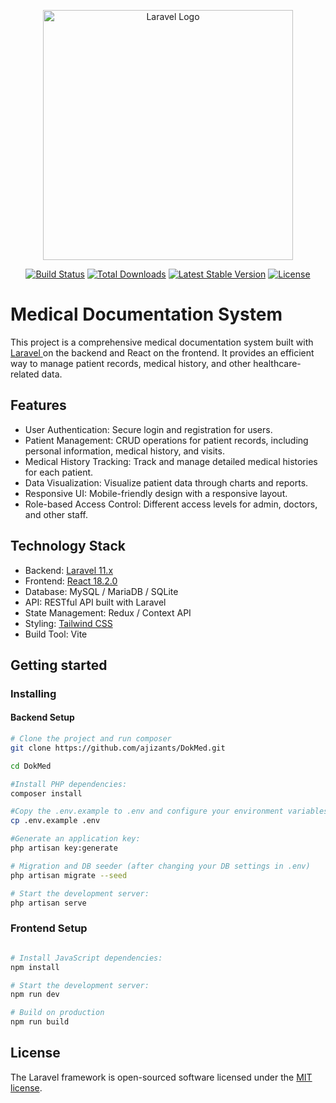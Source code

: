 <p align="center"><a href="https://laravel.com" target="_blank"><img src="https://raw.githubusercontent.com/laravel/art/master/logo-lockup/5%20SVG/2%20CMYK/1%20Full%20Color/laravel-logolockup-cmyk-red.svg" width="400" alt="Laravel Logo"></a></p>

<p align="center">
<a href="https://github.com/laravel/framework/actions"><img src="https://github.com/laravel/framework/workflows/tests/badge.svg" alt="Build Status"></a>
<a href="https://packagist.org/packages/laravel/framework"><img src="https://img.shields.io/packagist/dt/laravel/framework" alt="Total Downloads"></a>
<a href="https://packagist.org/packages/laravel/framework"><img src="https://img.shields.io/packagist/v/laravel/framework" alt="Latest Stable Version"></a>
<a href="https://packagist.org/packages/laravel/framework"><img src="https://img.shields.io/packagist/l/laravel/framework" alt="License"></a>
</p>

# Medical Documentation System

This project is a comprehensive medical documentation system built with <a href="https://laravel.com">Laravel </a> on the backend and React on the frontend. It provides an efficient way to manage patient records, medical history, and other healthcare-related data.

## Features

-   User Authentication: Secure login and registration for users.
-   Patient Management: CRUD operations for patient records, including personal information, medical history, and visits.
-   Medical History Tracking: Track and manage detailed medical histories for each patient.
-   Data Visualization: Visualize patient data through charts and reports.
-   Responsive UI: Mobile-friendly design with a responsive layout.
-   Role-based Access Control: Different access levels for admin, doctors, and other staff.

## Technology Stack

-   Backend: <a href="https://laravel.com">Laravel 11.x</a>
-   Frontend: <a href="https://react.dev/">React 18.2.0</a>
-   Database: MySQL / MariaDB / SQLite
-   API: RESTful API built with Laravel
-   State Management: Redux / Context API
-   Styling: [Tailwind CSS](https://tailwindcss.com/)
-   Build Tool: Vite

## Getting started

### Installing

#### Backend Setup

```bash
# Clone the project and run composer
git clone https://github.com/ajizants/DokMed.git

cd DokMed

#Install PHP dependencies:
composer install

#Copy the .env.example to .env and configure your environment variables:
cp .env.example .env

#Generate an application key:
php artisan key:generate

# Migration and DB seeder (after changing your DB settings in .env)
php artisan migrate --seed

# Start the development server:
php artisan serve

```

### Frontend Setup

```bash

# Install JavaScript dependencies:
npm install

# Start the development server:
npm run dev

# Build on production
npm run build
```

## License

The Laravel framework is open-sourced software licensed under the [MIT license](https://opensource.org/licenses/MIT).
